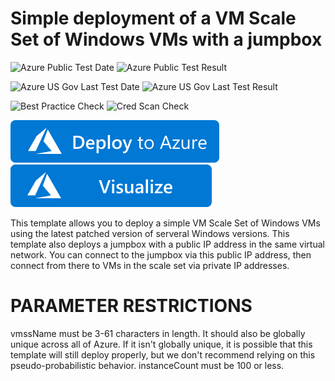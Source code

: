 # Simple deployment of a VM Scale Set of Windows VMs with a jumpbox

![Azure Public Test Date](https://azurequickstartsservice.blob.core.windows.net/badges/201-vmss-windows-jumpbox/PublicLastTestDate.svg)
![Azure Public Test Result](https://azurequickstartsservice.blob.core.windows.net/badges/201-vmss-windows-jumpbox/PublicDeployment.svg)

![Azure US Gov Last Test Date](https://azurequickstartsservice.blob.core.windows.net/badges/201-vmss-windows-jumpbox/FairfaxLastTestDate.svg)
![Azure US Gov Last Test Result](https://azurequickstartsservice.blob.core.windows.net/badges/201-vmss-windows-jumpbox/FairfaxDeployment.svg)

![Best Practice Check](https://azurequickstartsservice.blob.core.windows.net/badges/201-vmss-windows-jumpbox/BestPracticeResult.svg)
![Cred Scan Check](https://azurequickstartsservice.blob.core.windows.net/badges/201-vmss-windows-jumpbox/CredScanResult.svg)

[![Deploy To Azure](https://raw.githubusercontent.com/Azure/azure-quickstart-templates/master/1-CONTRIBUTION-GUIDE/images/deploytoazure.svg?sanitize=true)](https://portal.azure.com/#create/Microsoft.Template/uri/https%3A%2F%2Fraw.githubusercontent.com%2FAzure%2Fazure-quickstart-templates%2Fmaster%2F201-vmss-windows-jumpbox%2Fazuredeploy.json)
[![Visualize](https://raw.githubusercontent.com/Azure/azure-quickstart-templates/master/1-CONTRIBUTION-GUIDE/images/visualizebutton.svg?sanitize=true)](http://armviz.io/#/?load=https%3A%2F%2Fraw.githubusercontent.com%2FAzure%2Fazure-quickstart-templates%2Fmaster%2F201-vmss-windows-jumpbox%2Fazuredeploy.json)

This template allows you to deploy a simple VM Scale Set of Windows VMs using
the latest patched version of serveral Windows versions. This template also
deploys a jumpbox with a public IP address in the same virtual network. You can
connect to the jumpbox via this public IP address, then connect from there to
VMs in the scale set via private IP addresses.

# PARAMETER RESTRICTIONS

vmssName must be 3-61 characters in length. It should also be globally unique
across all of Azure. If it isn't globally unique, it is possible that this
template will still deploy properly, but we don't recommend relying on this
pseudo-probabilistic behavior. instanceCount must be 100 or less.
